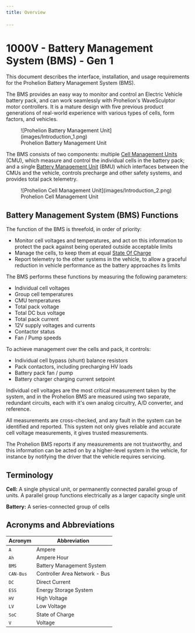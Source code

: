 ```yaml
---
title: Overview

---
```


# 1000V - Battery Management System (BMS) - Gen 1

This document describes the interface, installation, and usage requirements for the Prohelion Battery Management System (BMS).   

The BMS provides an easy way to monitor and control an Electric Vehicle battery pack, and can work seamlessly with Prohelion's WaveSculptor motor controllers.  It is a mature design with five previous product generations of real-world experience with various types of cells, form factors, and vehicles. 

<figure markdown>
![Prohelion Battery Management Unit](images/Introduction_1.png)
<figcaption>Prohelion Battery Management Unit</figcaption>
</figure>

The BMS consists of two components: multiple [Cell Management Units](Cell_Management_Unit/index.md) (CMU), which measure and control the individual cells in the battery pack; and a single [Battery Management Unit](Battery_Management_Unit/index.md) (BMU) which interfaces between the CMUs and the vehicle, controls precharge and other safety systems, and provides total pack telemetry.

<figure markdown>
![Prohelion Cell Management Unit](images/Introduction_2.png)
<figcaption>Prohelion Cell Management Unit</figcaption>
</figure>

## Battery Management System (BMS) Functions

The function of the BMS is threefold, in order of priority: 

-   Monitor cell voltages and temperatures, and act on this information to protect the pack against being operated outside acceptable limits 
-   Manage the cells, to keep them at equal [State Of Charge](Reporting/85_State_Of_Charge_Reporting.md)
-   Report telemetry to the other systems in the vehicle, to allow a graceful reduction in vehicle performance as the battery approaches its limits 

The BMS performs these functions by measuring the following parameters: 

-   Individual cell voltages 
-   Group cell temperatures 
-   CMU temperatures 
-   Total pack voltage 
-   Total DC bus voltage 
-   Total pack current 
-   12V supply voltages and currents 
-   Contactor status 
-   Fan / Pump speeds 

To achieve management over the cells and pack, it controls: 

-   Individual cell bypass (shunt) balance resistors 
-   Pack contactors, including precharging HV loads 
-   Battery pack fan / pump 
-   Battery charger charging current setpoint 

Individual cell voltages are the most critical measurement taken by the system, and in the Prohelion BMS are measured using two separate, redundant circuits, each with it's own analog circuitry, A/D converter, and reference.   

All measurements are cross-checked, and any fault in the system can be identified and reported.  This system not only gives reliable and accurate cell voltage measurements, it gives trusted measurements.   

The Prohelion BMS reports if any measurements are not trustworthy, and this information can be acted on by a higher-level system in the vehicle, for instance by notifying the driver that the vehicle requires servicing. 

## Terminology

__Cell:__ A single physical unit, or permanently connected parallel group of units.  A parallel group functions electrically as a larger capacity single unit

__Battery:__ A series-connected group of cells 

## Acronyms and Abbreviations

| Acronym   | Abbreviation                  |
|-----------|-------------------------------|
| `A`       | Ampere                        |
| `Ah`      | Ampere Hour                   |
| `BMS`     | Battery Management System     |
| `CAN-Bus` | Controller Area Network - Bus |
| `DC`      | Direct Current                |
| `ESS`     | Energy Storage System         |
| `HV`      | High Voltage                  |
| `LV`      | Low Voltage                   |
| `SoC`     | State of Charge               |
| `V`       | Voltage                       |     